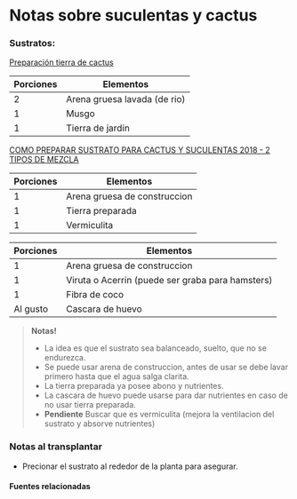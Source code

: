 # Notas sobre suculentas y cactus

### Sustratos:
[Preparación tierra de cactus](https://www.youtube.com/watch?v=0iInLkx2yic&ab_channel=Siempreverde)

|Porciones|Elementos|
|-|-|
|2|Arena gruesa lavada (de rio)|
|1|Musgo|
|1|Tierra de jardin|

[COMO PREPARAR SUSTRATO PARA CACTUS Y SUCULENTAS 2018 - 2 TIPOS DE MEZCLA](https://www.youtube.com/watch?v=cE9HnRw4Nqk&ab_channel=Milicienta)

|Porciones|Elementos|
|-|-|
|1|Arena gruesa de construccion|
|1|Tierra preparada|
|1|Vermiculita|

|Porciones|Elementos|
|-|-|
|1|Arena gruesa de construccion|
|1|Viruta o Acerrin (puede ser graba para hamsters)|
|1|Fibra de coco|
|Al gusto|Cascara de huevo|

> **Notas!**
> - La idea es que el sustrato sea balanceado, suelto, que no se endurezca.
> - Se puede usar arena de construccion, antes de usar se debe lavar primero hasta que el agua salga clarita.
> - La tierra preparada ya posee abono y nutrientes.
> - La cascara de huevo puede usarse para dar nutrientes en caso de no usar tierra preparada.
> - **Pendiente** Buscar que es vermiculita (mejora la ventilacion del sustrato y absorve nutrientes)

### Notas al transplantar
- Precionar el sustrato al rededor de la planta para asegurar. 

#### Fuentes relacionadas

